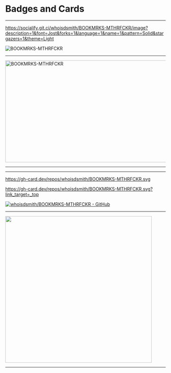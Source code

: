 # Badges and Cards

---

https://socialify.git.ci/whoisdsmith/BOOKMRKS-MTHRFCKR/image?description=1&font=Jost&forks=1&language=1&name=1&pattern=Solid&stargazers=1&theme=Light

![BOOKMRKS-MTHRFCKR](https://socialify.git.ci/whoisdsmith/BOOKMRKS-MTHRFCKR/image?description=1&font=Jost&forks=1&language=1&name=1&pattern=Solid&stargazers=1&theme=Light)

---

<img src="https://socialify.git.ci/whoisdsmith/BOOKMRKS-MTHRFCKR/image?description=1&font=Jost&forks=1&language=1&name=1&pattern=Solid&stargazers=1&theme=Light" alt="BOOKMRKS-MTHRFCKR" width="640" height="320" />

---


<meta property="og:image" content="https://socialify.git.ci/whoisdsmith/BOOKMRKS-MTHRFCKR/png?description=1&font=Jost&forks=1&language=1&name=1&pattern=Solid&stargazers=1&theme=Light" />
<meta property="og:image:width" content="1280" />
<meta property="og:image:height" content="640" />




---

https://gh-card.dev/repos/whoisdsmith/BOOKMRKS-MTHRFCKR.svg

https://gh-card.dev/repos/whoisdsmith/BOOKMRKS-MTHRFCKR.svg?link_target=_top

<object type="image/svg+xml" data="https://gh-card.dev/repos/whoisdsmith/BOOKMRKS-MTHRFCKR.svg?link_target=_top"></object>


[![whoisdsmith/BOOKMRKS-MTHRFCKR - GitHub](https://gh-card.dev/repos/whoisdsmith/BOOKMRKS-MTHRFCKR.svg)](https://github.com/whoisdsmith/BOOKMRKS-MTHRFCKR)


---

<a href="https://github.com/whoisdsmith/BOOKMRKS-MTHRFCKR"><img src="https://github-link-card.s3.ap-northeast-1.amazonaws.com/whoisdsmith/BOOKMRKS-MTHRFCKR.png" width="460px"></a>

---




